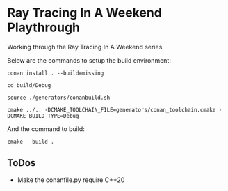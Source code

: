 Ray Tracing In A Weekend Playthrough
====================================

Working through the Ray Tracing In A Weekend series.

Below are the commands to setup the build environment:
```
conan install . --build=missing

cd build/Debug

source ./generators/conanbuild.sh

cmake ../.. -DCMAKE_TOOLCHAIN_FILE=generators/conan_toolchain.cmake -DCMAKE_BUILD_TYPE=Debug
```

And the command to build:
```
cmake --build .
```

ToDos
-----

 * Make the conanfile.py require C++20
